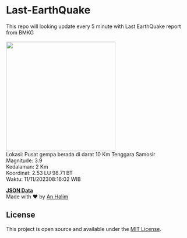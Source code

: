 # Last-EarthQuake
This repo will looking update every 5 minute with Last EarthQuake report from BMKG
<br>
<br>
<img src="https://static.bmkg.go.id/20231111081602.mmi.jpg" width="300"/>
<br>
Lokasi: Pusat gempa berada di darat 10 Km Tenggara Samosir <br>
Magnitude: 3.9 <br>
Kedalaman: 2 Km <br>
Koordinat: 2.53 LU 98.71 BT <br>
Waktu: 11/11/202308:16:02 WIB <br>

<a href="./data/data.json">**JSON Data**</a>
<br>
Made with ❤️ by <a href="https://github.com/an-halim">An Halim</a>
## License

This project is open source and available under the [MIT License](LICENSE).
